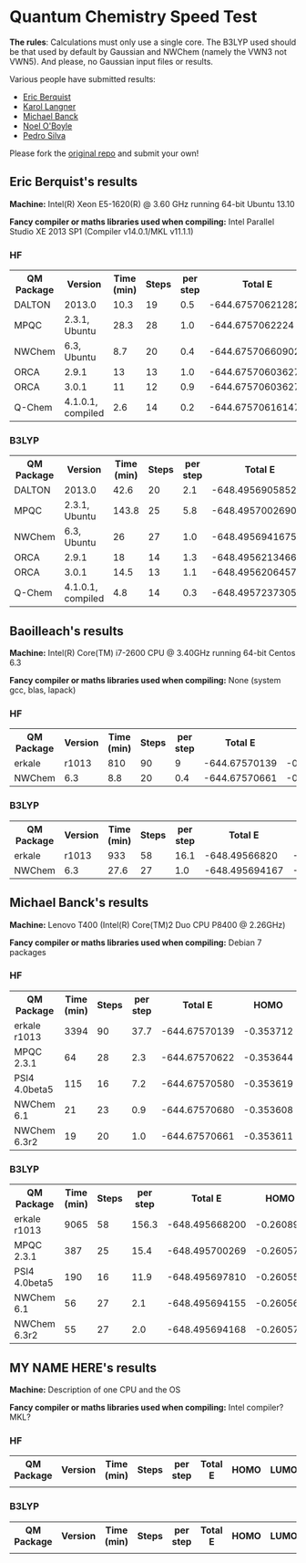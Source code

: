 Quantum Chemistry Speed Test
============================

**The rules**: Calculations must only use a single core. The B3LYP used should be that used by default by Gaussian and NWChem (namely the VWN3 not VWN5). And please, no Gaussian input files or results.

Various people have submitted results:
- [Eric Berquist](http://github.com/berky/qmspeedtest)
- [Karol Langner](http://github.com/langner/qmspeedtest)
- [Michael Banck](http://github.com/mbanck/qmspeedtest)
- [Noel O'Boyle](http://github.com/baoilleach/qmspeedtest)
- [Pedro Silva](http://github.com/PedroJSilva/qmspeedtest)

Please fork the [original repo](http://github.com/baoilleach/qmspeedtest) and submit your own!

Eric Berquist's results
----------------------

**Machine:** Intel(R) Xeon E5-1620(R) @ 3.60 GHz running 64-bit Ubuntu 13.10

**Fancy compiler or maths libraries used when compiling:** Intel Parallel Studio XE 2013 SP1 (Compiler v14.0.1/MKL v11.1.1)

### HF
<table>
<tr>
<th>QM Package</th><th>Version</th>
<th>Time (min)</th>
<th>Steps</th>
<th>per step</th>
<th>Total E</th>
<th>HOMO</th>
<th>LUMO</th>
</tr>
<tr>
<td>DALTON</td><td>2013.0</td>
<td>10.3</td>
<td>19</td>
<td>0.5</td>
<td>-644.675706212821</td>
<td>-0.35364477</td>
<td>0.07433447</td>
</tr>
<tr>
<td>MPQC</td><td>2.3.1, Ubuntu</td>
<td>28.3</td>
<td>28</td>
<td>1.0</td>
<td>-644.6757062224</td>
<td>-0.353644</td>
<td>0.074333</td>
</tr>
<tr>
<td>NWChem</td><td>6.3, Ubuntu</td>
<td>8.7</td>
<td>20</td>
<td>0.4</td>
<td>-644.675706609025</td>
<td>-0.3536110</td>
<td>0.07435021</td>
</tr>
<tr>
<td>ORCA</td><td>2.9.1</td>
<td>13</td>
<td>13</td>
<td>1.0</td>
<td>-644.675706036270</td>
<td>-0.353622</td>
<td>0.074344</td>
</tr>
<tr>
<td>ORCA</td><td>3.0.1</td>
<td>11</td>
<td>12</td>
<td>0.9</td>
<td>-644.675706036272</td>
<td>-0.353622</td>
<td>0.074344</td>
</tr>
<tr>
<td>Q-Chem</td><td>4.1.0.1, compiled</td>
<td>2.6</td>
<td>14</td>
<td>0.2</td>
<td>-644.675706161474</td>
<td>-0.354</td>
<td>0.074</td>
</tr>
</table>

### B3LYP
<table>
<tr>
<th>QM Package</th><th>Version</th>
<th>Time (min)</th>
<th>Steps</th>
<th>per step</th>
<th>Total E</th>
<th>HOMO</th>
<th>LUMO</th>
</tr>
<tr>
<td>DALTON</td><td>2013.0</td>
<td>42.6</td>
<td>20</td>
<td>2.1</td>
<td>-648.4956905852</td>
<td>-0.26060842</td>
<td>-0.06441321</td>
</tr>
<tr>
<td>MPQC</td><td>2.3.1, Ubuntu</td>
<td>143.8</td>
<td>25</td>
<td>5.8</td>
<td>-648.4957002690</td>
<td>-0.260571</td>
<td>-0.064391</td>
</tr>
<tr>
<td>NWChem</td><td>6.3, Ubuntu</td>
<td>26</td>
<td>27</td>
<td>1.0</td>
<td>-648.495694167510</td>
<td>-0.2605703</td>
<td>-0.06439253</td>
</tr>
<tr>
<td>ORCA</td><td>2.9.1</td>
<td>18</td>
<td>14</td>
<td>1.3</td>
<td>-648.495621346649</td>
<td>-0.260530</td>
<td>-0.064412</td>
</tr>
<tr>
<td>ORCA</td><td>3.0.1</td>
<td>14.5</td>
<td>13</td>
<td>1.1</td>
<td>-648.495620645744</td>
<td>-0.260533</td>
<td>-0.064445</td>
</tr>
<tr>
<td>Q-Chem</td><td>4.1.0.1, compiled</td>
<td>4.8</td>
<td>14</td>
<td>0.3</td>
<td>-648.495723730572</td>
<td>-0.260</td>
<td>-0.064</td>
</tr>
</table>

Baoilleach's results
--------------------

**Machine:** Intel(R) Core(TM) i7-2600 CPU @ 3.40GHz running 64-bit Centos 6.3

**Fancy compiler or maths libraries used when compiling:** None (system gcc, blas, lapack)

### HF
<table>
<tr>
<th>QM Package</th><th>Version</th>
<th>Time (min)</th><th>Steps</th><th>per step</th>
<th>Total E</th><th>HOMO</th><th>LUMO</th>
</tr>
<tr>
<td>erkale</td><td>r1013</td><td>810</td>
<td>90</td><td>9</td>
<td>-644.67570139</td>
<td>-0.353712</td>
<td>0.074269</td>
</tr>
<tr>
<td>NWChem</td><td>6.3</td><td>8.8</td>
<td>20</td><td>0.4</td>
<td>-644.67570661</td>
<td>-0.353611</td>
<td>0.074350</td>
</tr>
</table>

### B3LYP
<table>
<tr>
<th>QM Package</th><th>Version</th>
<th>Time (min)</th><th>Steps</th><th>per step</th>
<th>Total E</th><th>HOMO</th><th>LUMO</th>
</tr>
<tr>
<td>erkale</td><td>r1013</td><td>933</td>
<td>58</td><td>16.1</td>
<td>-648.49566820</td>
<td>-0.260899</td>
<td>-0.064457</td>
</tr>
<tr>
<td>NWChem</td><td>6.3</td><td>27.6</td>
<td>27</td><td>1.0</td>
<td>-648.495694167</td>
<td>-0.260570</td>
<td>-0.064393</td>
</tr>
</table>

Michael Banck's results
----------------------

**Machine:** Lenovo T400 (Intel(R) Core(TM)2 Duo CPU     P8400  @ 2.26GHz)

**Fancy compiler or maths libraries used when compiling:** Debian 7 packages

### HF
<table>
<tr>
<th>QM Package</th><th>Time (min)</th><th>Steps</th><th>per step</th>
<th>Total E</th><th>HOMO</th><th>LUMO</th>
</tr>
<tr>
<td>erkale r1013</td><td>3394</td>
<td>90</td><td>37.7</td>
<td>-644.67570139</td>
<td>-0.353712</td>
<td>0.074269</td>
</tr>
<tr>
<td>MPQC 2.3.1</td><td>64</td>
<td>28</td><td>2.3</td>
<td>-644.67570622</td>
<td>-0.353644</td>
<td>0.074333</td>
</tr>
<tr>
<td>PSI4 4.0beta5</td><td>115</td>
<td>16</td><td>7.2</td>
<td>-644.67570580</td>
<td>-0.353619</td>
<td>0.074353</td>
</tr>
<tr>
<td>NWChem 6.1</td><td>21</td>
<td>23</td><td>0.9</td>
<td>-644.67570680</td>
<td>-0.353608</td>
<td>0.074350</td>
</tr>
<tr>
<td>NWChem 6.3r2</td><td>19</td>
<td>20</td><td>1.0</td>
<td>-644.67570661</td>
<td>-0.353611</td>
<td>0.074350</td>
</tr>
</table>

### B3LYP
<table>
<tr>
<th>QM Package</th><th>Time (min)</th><th>Steps</th><th>per step</th>
<th>Total E</th><th>HOMO</th><th>LUMO</th>
</tr>
<tr>
<td>erkale r1013</td><td>9065</td>
<td>58</td><td>156.3</td>
<td>-648.495668200</td>
<td>-0.260899</td>
<td>-0.064457</td>
</tr>
<tr>
<td>MPQC 2.3.1</td><td>387</td>
<td>25</td><td>15.4</td>
<td>-648.495700269</td>
<td>-0.260571</td>
<td>-0.064391</td>
</tr>
<tr>
<td>PSI4 4.0beta5</td><td>190</td>
<td>16</td><td>11.9</td>
<td>-648.495697810</td>
<td>-0.260556</td>
<td>-0.064363</td>
</tr>
<tr>
<td>NWChem 6.1</td><td>56</td>
<td>27</td><td>2.1</td>
<td>-648.495694155</td>
<td>-0.260569</td>
<td>-0.064392</td>
</tr>
<tr>
<td>NWChem 6.3r2</td><td>55</td>
<td>27</td><td>2.0</td>
<td>-648.495694168</td>
<td>-0.260570</td>
<td>-0.064393</td>
</tr>
</table>

MY NAME HERE's results
----------------------

**Machine:** Description of one CPU and the OS

**Fancy compiler or maths libraries used when compiling:** Intel compiler? MKL?

### HF
<table>
<tr>
<th>QM Package</th><th>Version</th>
<th>Time (min)</th><th>Steps</th><th>per step</th>
<th>Total E</th><th>HOMO</th><th>LUMO</th>
</tr>
<tr>
<td></td><td></td>
<td></td><td></td>
<td></td>
<td></td>
<td></td>
</tr>
</table>

### B3LYP
<table>
<tr>
<th>QM Package</th><th>Version</th>
<th>Time (min)</th><th>Steps</th><th>per step</th>
<th>Total E</th><th>HOMO</th><th>LUMO</th>
</tr>
<tr>
<td></td><td></td>
<td></td><td></td>
<td></td>
<td></td>
<td></td>
</tr>
</table>
